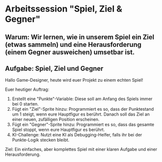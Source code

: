 # Arbeitssession "Spiel, Ziel & Gegner"

## Warum: Wir lernen, wie in unserem Spiel ein Ziel (etwas sammeln) und eine Herausforderung (einem Gegner ausweichen) umsetbar ist.

## Aufgabe: Spiel, Ziel und Gegner

Hallo Game-Designer,
heute wird euer Projekt zu einem echten Spiel!

Euer heutiger Auftrag:
1. Erstellt eine "Punkte"-Variable: Diese soll am Anfang des Spiels immer bei 0 starten.
2. Fügt ein "Ziel"-Sprite hinzu: Programmiert es so, dass der Punktestand um 1 steigt, wenn eure Hauptfigur es berührt. Danach soll das Ziel an einer neuen, zufälligen Position erscheinen.
3. Fügt ein "Gegner"-Sprite hinzu: Programmiert es so, dass das gesamte Spiel stoppt, wenn eure Hauptfigur es berührt.
4. KI-Challenge: Nutzt eine KI als Debugging-Helfer, falls ihr bei der Punkte-Logik stecken bleibt.

Ziel: Ein einfaches, aber komplettes Spiel mit einer klaren Aufgabe und einer Herausforderung. 

